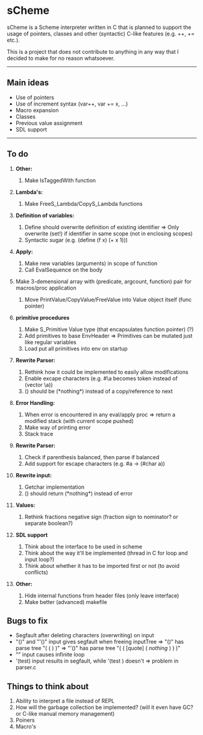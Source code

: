 # sCheme

sCheme is a Scheme interpreter written in C that is planned to support the usage of pointers, classes and other (syntactic) C-like features (e.g. ++, += etc.).

This is a project that does not contribute to anything in any way that I decided to make for no reason whatsoever. 

---

## Main ideas
- Use of pointers
- Use of increment syntax (var++, var += x, ...)
- Macro expansion
- Classes
- Previous value assignment
- SDL support

---

## To do
1. **Other:**
    1. Make IsTaggedWith function

1. **Lambda's:**
    1. Make FreeS_Lambda/CopyS_Lambda functions

1. **Definition of variables:**
    1. Define should overwrite definition of existing identifier
        => Only overwrite (set!) if identifier in same scope (not in enclosing scopes)
    1. Syntactic sugar (e.g. (define (f x) (+ x 1)))

1. **Apply:**
    1. Make new variables (arguments) in scope of function 
    1. Call EvalSequence on the body

1. Make 3-demensional array with (predicate, argcount, function) pair for macros/proc application
    1. Move PrintValue/CopyValue/FreeValue into Value object itself (func pointer)

1. **primitive procedures**
    1. Make S_Primitive Value type (that encapsulates function pointer) (?) 
    1. Add primitives to base EnvHeader
        => Primitives can be mutated just like regular variables
    1. Load put all primitives into env on startup

1. **Rewrite Parser:**
    1. Rethink how it could be implemented to easily allow modifications
    1. Enable excape characters (e.g. #\a becomes token instead of (vector \a))
    1. () should be (\*nothing\*) instead of a copy/reference to next

1. **Error Handling:**
    1. When error is encountered in any eval/apply proc => return a modified stack (with current scope pushed)
    1. Make way of printing error
    2. Stack trace

1. **Rewrite Parser:**
    1. Check if parenthesis balanced, then parse if balanced
    1. Add support for escape characters (e.g. \#a -> (#char a))

1. **Rewrite input:**
    1. Getchar implementation
    1. () should return (\*nothing\*) instead of error

1. **Values:**
    1. Rethink fractions negative sign (fraction sign to nominator? or separate boolean?)

1. **SDL support**
    1. Think about the interface to be used in scheme
    1. Think about the way it'll be implemented (thread in C for loop and input loop?)
    1. Think about whether it has to be imported first or not (to avoid conflicts)

1. **Other:**
    1. Hide internal functions from header files (only leave interface)
    1. Make better (advanced) makefile


## Bugs to fix
- Segfault after deleting characters (overwriting) on input
- "()" and "'()" input gives segfault when freeing inputTree
    => "()" has parse tree "( ( ) )"
    => "'()" has parse tree "( ( [quote] ( *nothing* ) ) )"
- "" input causes infinite loop
- '(test) input results in segfault, while '(test ) doesn't
    => problem in parser.c


## Things to think about
1. Ability to interpret a file instead of REPL
1. How will the garbage collection be implemented? (will it even have GC? or C-like manual memory management)
1. Poiners
1. Macro's
